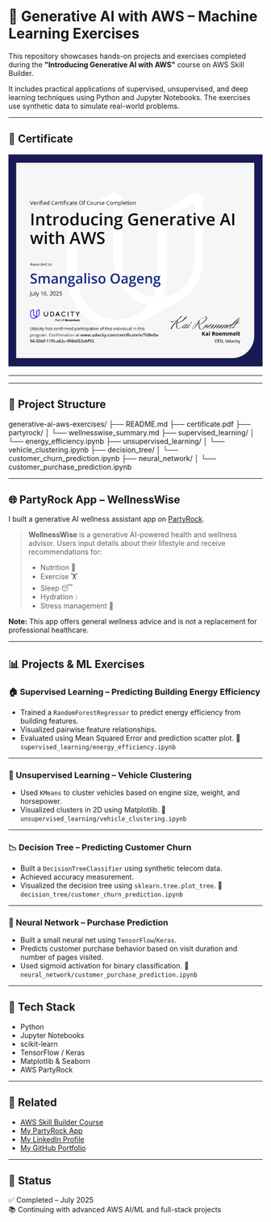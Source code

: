 # 🤖 Generative AI with AWS – Machine Learning Exercises

This repository showcases hands-on projects and exercises completed during the **"Introducing Generative AI with AWS"** course on AWS Skill Builder.

It includes practical applications of supervised, unsupervised, and deep learning techniques using Python and Jupyter Notebooks. The exercises use synthetic data to simulate real-world problems.

---

## 🧾 Certificate

![AWS Certificate](./Udacity_Certificate.png)

---

---

## 📁 Project Structure

generative-ai-aws-exercises/
├── README.md
├── certificate.pdf
├── partyrock/
│   └── wellnesswise_summary.md
├── supervised_learning/
│   └── energy_efficiency.ipynb
├── unsupervised_learning/
│   └── vehicle_clustering.ipynb
├── decision_tree/
│   └── customer_churn_prediction.ipynb
├── neural_network/
│   └── customer_purchase_prediction.ipynb

---

## 🌐 PartyRock App – WellnessWise

I built a generative AI wellness assistant app on [PartyRock](https://partyrock.aws/u/Smangaliso/i7guYJscW/WellnessWise).

> **WellnessWise** is a generative AI-powered health and wellness advisor. Users input details about their lifestyle and receive recommendations for:
> - Nutrition 🍎  
> - Exercise 🏋️  
> - Sleep 😴  
> - Hydration 💧  
> - Stress management 🧘  

**Note:** This app offers general wellness advice and is not a replacement for professional healthcare.

---

## 📊 Projects & ML Exercises

### 🏠 Supervised Learning – Predicting Building Energy Efficiency
- Trained a `RandomForestRegressor` to predict energy efficiency from building features.
- Visualized pairwise feature relationships.
- Evaluated using Mean Squared Error and prediction scatter plot.
📂 `supervised_learning/energy_efficiency.ipynb`

---

### 🚗 Unsupervised Learning – Vehicle Clustering
- Used `KMeans` to cluster vehicles based on engine size, weight, and horsepower.
- Visualized clusters in 2D using Matplotlib.
📂 `unsupervised_learning/vehicle_clustering.ipynb`

---

### 📉 Decision Tree – Predicting Customer Churn
- Built a `DecisionTreeClassifier` using synthetic telecom data.
- Achieved accuracy measurement.
- Visualized the decision tree using `sklearn.tree.plot_tree`.
📂 `decision_tree/customer_churn_prediction.ipynb`

---

### 🧠 Neural Network – Purchase Prediction
- Built a small neural net using `TensorFlow`/`Keras`.
- Predicts customer purchase behavior based on visit duration and number of pages visited.
- Used sigmoid activation for binary classification.
📂 `neural_network/customer_purchase_prediction.ipynb`

---

## 🚀 Tech Stack

- Python
- Jupyter Notebooks
- scikit-learn
- TensorFlow / Keras
- Matplotlib & Seaborn
- AWS PartyRock

---

## 🔗 Related
- [AWS Skill Builder Course](https://explore.skillbuilder.aws/learn/course/external/view/elearning/17350/introducing-generative-ai-with-aws)
- [My PartyRock App](https://partyrock.aws/u/Smangaliso/i7guYJscW/WellnessWise)
- [My LinkedIn Profile](https://www.linkedin.com/in/smangaliso-oageng-09231b2aa/)
- [My GitHub Portfolio](https://github.com/Smanga1974)

---

## 📌 Status

✅ Completed – July 2025  
📚 Continuing with advanced AWS AI/ML and full-stack projects

